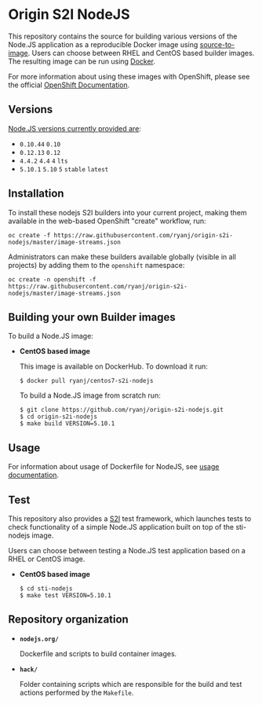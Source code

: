 Origin S2I NodeJS
=================

This repository contains the source for building various versions of
the Node.JS application as a reproducible Docker image using
[source-to-image](https://github.com/openshift/source-to-image).
Users can choose between RHEL and CentOS based builder images.
The resulting image can be run using [Docker](http://docker.io).

For more information about using these images with OpenShift, please see the
official [OpenShift Documentation](https://docs.openshift.org/latest/using_images/s2i_images/nodejs.html).

Versions
---------------
[Node.JS versions currently provided are](https://hub.docker.com/r/ryanj/centos7-s2i-nodejs/tags/):

* `0.10.44` `0.10`
* `0.12.13` `0.12`
* `4.4.2` `4.4` `4` `lts`
* `5.10.1` `5.10` `5` `stable` `latest`

Installation
---------------

To install these nodejs S2I builders into your current project, making them available in the web-based OpenShift "create" workflow, run:

    oc create -f https://raw.githubusercontent.com/ryanj/origin-s2i-nodejs/master/image-streams.json

Administrators can make these builders available globally (visible in all projects) by adding them to the `openshift` namespace:

    oc create -n openshift -f https://raw.githubusercontent.com/ryanj/origin-s2i-nodejs/master/image-streams.json

Building your own Builder images
--------------------------------
To build a Node.JS image:
*  **CentOS based image**

    This image is available on DockerHub. To download it run:

    ```
    $ docker pull ryanj/centos7-s2i-nodejs
    ```

    To build a Node.JS image from scratch run:

    ```
    $ git clone https://github.com/ryanj/origin-s2i-nodejs.git
    $ cd origin-s2i-nodejs
    $ make build VERSION=5.10.1
    ```

Usage
---------------------------------

For information about usage of Dockerfile for NodeJS,
see [usage documentation](nodejs.org/README.md).


Test
---------------------
This repository also provides a [S2I](https://github.com/openshift/source-to-image) test framework,
which launches tests to check functionality of a simple Node.JS application built on top of the sti-nodejs image.

Users can choose between testing a Node.JS test application based on a RHEL or CentOS image.

*  **CentOS based image**

    ```
    $ cd sti-nodejs
    $ make test VERSION=5.10.1
    ```

Repository organization
------------------------
* **`nodejs.org/`**

    Dockerfile and scripts to build container images.

* **`hack/`**

    Folder containing scripts which are responsible for the build and test actions performed by the `Makefile`.

